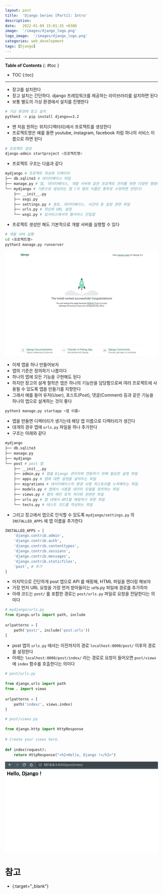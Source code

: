 ```yaml
---
layout: post
title:  'Django Series [Part1]: Intro'
description: 
date:   2022-01-09 15:01:35 +0300
image:  '/images/django_logo.png'
logo_image:  '/images/django_logo.png'
categories: web_development
tags: [Django]
---
```

---

**Table of Contents**
{: #toc }
*  TOC
{:toc}

---

- 장고를 설치한다
- 장고 설치는 간단하다. django 프레임워크를 제공하는 라이브러리를 설치하면 된다
- 보통 별도의 가상 환경에서 설치를 진행한다

```sh
# 가상 환경에 장고 설치
python3 -m pip install django==3.2
```

- 맨 처음 원하는 위치(디렉터리)에서 프로젝트를 생성한다
- 프로젝트명은 예를 들면 youtube, instagram, facebook 처럼 하나의 서비스 이름으로 하면 된다

```sh
# 프로젝트 생성
django-admin startproject <프로젝트명>
```

- 프로젝트 구조는 다음과 같다

```sh
mydjango # 프로젝트 최상위 디렉터리
├── db.sqlite3 # 데이터베이스 파일
├── manage.py # 앱, 데이터베이스, 개발 서버와 같은 프로젝트 관리를 위한 다양한 명령어 지원
└── mydjango # 기본으로 생성되는 앱 (이 앱의 이름은 함부로 수정하면 안된다)
    ├── __init__.py
    ├── asgi.py
    ├── settings.py # 경로, 데이터베이스, 시간대 등 설정 관련 파일
    ├── urls.py # 최상위 URL 설정
    └── wsgi.py # 실서비스에서의 웹서비스 진입점
```

- 프로젝트 생성만 해도 기본적으로 개발 서버를 실행할 수 있다

```sh
# 개발 서버 실행
cd <프로젝트명>
python3 manage.py runserver
```

![](/images/django_1.png)

- 이제 앱을 하나 만들어보자
- 앱의 기준은 정의하기 나름이다
- 하나의 앱에 모든 기능을 구현해도 된다
- 하지만 장고의 설계 철학은 앱은 하나의 기능만을 담당함으로써 여러 프로젝트에 사용될 수 있도록 앱을 만들기를 지향한다
- 그래서 예를 들어 유저(User), 포스트(Post), 댓글(Comment) 등과 같은 기능을 하나의 앱으로 설계하는 것이 좋다

```sh
python3 manage.py startapp <앱 이름>
```

- 앱을 만들면 디렉터리가 생기는데 해당 앱 이름으로 디렉터리가 생긴다
- 대개의 경우 앱에 `urls.py` 파일을 하나 추가한다
- 구조는 아래와 같다

```sh
mydjango
├── db.sqlite3
├── manage.py
├── mydjango
└── post # post 앱
    ├── __init__.py
    ├── admin.py # 앱을 Django 관리자와 연동하기 위해 필요한 설정 파일
    ├── apps.py # 앱에 대한 설정을 넣어두는 파일
    ├── migrations # 데이터베이스의 변경 사항 히스토리를 누적해두는 파일
    ├── models.py # 앱에서 사용할 데이터 모델을 정의하는 파일
    ├── views.py # 앱의 메인 로직 처리와 관련된 파일
    ├── urls.py # 앱 내에서 API를 매핑하기 위한 파일
    └── tests.py # 테스트 코드를 작성하는 파일
```

- 그리고 장고에서 앱으로 인식할 수 있도록 `mydjango/settings.py` 의 `INSTALLED_APPS` 에 앱 이름을 추가한다

```py
INSTALLED_APPS = [
    'django.contrib.admin',
    'django.contrib.auth',
    'django.contrib.contenttypes',
    'django.contrib.sessions',
    'django.contrib.messages',
    'django.contrib.staticfiles',
    'post', # 추가
]
```

- 마지막으로 간단하게 post 앱으로 API 를 매핑해, HTML 파일을 렌더링 해보자
- 가장 먼저 URL 요청을 가장 먼저 받아들이는 urls.py 파일에 경로를 추가하자
- 아래 코드는 `post/` 를 포함한 경로는 `post/urls.py` 파일로 요청을 전달한다는 의미다

```py
# mydjango/urls.py
from django.urls import path, include

urlpatterns = [
    path('post/', include('post.urls'))
]
```

- post 앱의 `urls.py` 에서는 이전까지의 경로 `localhost:8000/post/` 이후의 경로를 설정한다
- 아래는 `localhost:8000/post/index/` 라는 경로로 요청이 들어오면 `post/views` 에 `index` 함수를 호출한다는 의미다

```py
# post/urls.py

from django.urls import path
from . import views

urlpatterns = [
    path('index/', views.index)
]
```

```py
# post/views.py

from django.http import HttpResponse

# Create your views here.

def index(request):
    return HttpResponse("<h2>Hello, Django !</h2>")
```

![](/images/django_2.png)

# 참고

- [](){:target="_blank"}